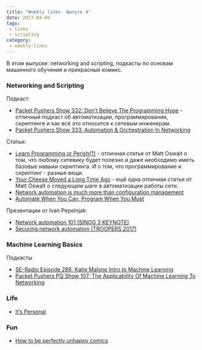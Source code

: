 ```yaml
---
title: "Weekly links. Выпуск 4"
date: 2017-04-09
tags:
 - links
 - scripting
category:
 - weekly-links
---
```


В этом выпуске: networking and scripting, подкасты по основам машинного обучения и прекрасный комикс.

### Networking and Scripting

Подкаст:

* [Packet Pushers Show 332: Don’t Believe The Programming Hype](http://packetpushers.net/podcast/podcasts/show-332-dont-believe-programming-hype/) - отличный подкаст об автоматизации, программировании, скриптинге и как всё это относится к сетевым инженерам.
* [Packet Pushers Show 333: Automation & Orchestration In Networking](http://packetpushers.net/podcast/podcasts/show-333-orchestration-vs-automation/)

Статьи:

* [Learn Programming or Perish(?)](https://keepingitclassless.net/2017/03/learn-programming-or-perish/) - отличная статья от Matt Oswalt о том, что любому сетевику будет полезно и даже необходимо иметь базовые навыки скриптинга. И о том, что программирование и скриптинг - разные вещи.
* [Your Cheese Moved a Long Time Ago](https://keepingitclassless.net/2017/04/cheese-moved-long-time-ago/) - ещё одна отличная статья от Matt Oswalt о следующем шаге в автоматизации работы сети.
* [Network automation is much more than configuration management](http://blog.ipspace.net/2017/04/network-automation-is-much-more-than.html)
* [Automate When You Can, Program When You Must](http://jedelman.com/home/automate-when-you-can-program-when-you-must/)

Презентации от Ivan Pepelnjak:

* [Network automation 101 (SINOG 3 KEYNOTE)](http://content.ipspace.net/get/Network%20Automation%20101%20SINOG%203%20Keynote.pdf)
* [Securing network automation (TROOPERS 2017)](http://content.ipspace.net/get/Securing%20Network%20Automation%20Troopers%202017.pdf)


### Machine Learning Basics

Подкасты

* [SE-Radio Episode 286: Katie Malone Intro to Machine Learning](http://www.se-radio.net/2017/03/se-radio-episode-286-katie-malone-intro-to-machine-learning/)
* [Packet Pushers PQ Show 107: The Applicability Of Machine Learning To Networking](http://packetpushers.net/podcast/podcasts/pq-show-107-applicability-machine-learning-networking/)


### Life

* [It’s Personal](http://ethancbanks.com/2017/03/24/its-personal/)


### Fun

* [How to be perfectly unhappy comics](http://theoatmeal.com/comics/unhappy)

